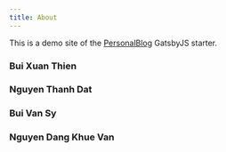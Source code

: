 ```yaml
---
title: About
---
```


This is a demo site of the [PersonalBlog](https://github.com/buixuanthien18it3/gatsby-personal-starter-blog) GatsbyJS starter.


### Bui Xuan Thien

### Nguyen Thanh Dat

### Bui Van Sy

### Nguyen Dang Khue Van



